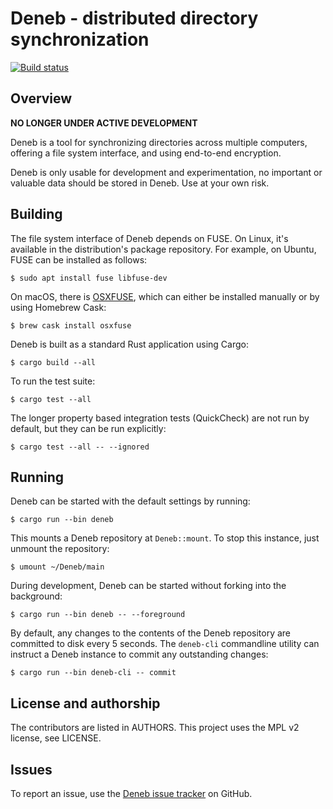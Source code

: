 # Deneb - distributed directory synchronization

[![Build status](https://travis-ci.org/radupopescu/deneb.svg?branch=master)](https://travis-ci.org/radupopescu/deneb)

## Overview

**NO LONGER UNDER ACTIVE DEVELOPMENT**

Deneb is a tool for synchronizing directories across multiple computers, offering a file system interface, and using end-to-end encryption.

Deneb is only usable for development and experimentation, no important or valuable data should be stored in Deneb. Use at your own risk.

## Building

The file system interface of Deneb depends on FUSE. On Linux, it's available in the distribution's package repository. For example, on Ubuntu, FUSE can be installed as follows:

```
$ sudo apt install fuse libfuse-dev
```

On macOS, there is [OSXFUSE](https://osxfuse.github.io/), which can either be installed manually or by using Homebrew Cask:

```
$ brew cask install osxfuse
```

Deneb is built as a standard Rust application using Cargo:

```
$ cargo build --all
```

To run the test suite:

```
$ cargo test --all
```

The longer property based integration tests (QuickCheck) are not run by default, but they can be run explicitly:

```
$ cargo test --all -- --ignored
```

## Running

Deneb can be started with the default settings by running:
```
$ cargo run --bin deneb
```
This mounts a Deneb repository at `Deneb::mount`. To stop this instance, just unmount the repository:
```
$ umount ~/Deneb/main
```

During development, Deneb can be started without forking into the background:
```
$ cargo run --bin deneb -- --foreground
```

By default, any changes to the contents of the Deneb repository are committed to disk every 5 seconds. The `deneb-cli` commandline utility can instruct a Deneb instance to commit any outstanding changes:
```
$ cargo run --bin deneb-cli -- commit
```

## License and authorship

The contributors are listed in AUTHORS. This project uses the MPL v2 license, see LICENSE.

## Issues

To report an issue, use the [Deneb issue tracker](https://github.com/radupopescu/deneb/issues) on GitHub.


